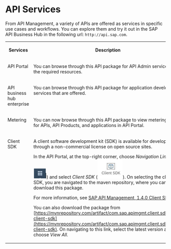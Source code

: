 <!-- loio007d50f4b101488298af9a89cd473493 -->

# API Services

From API Management, a variety of APIs are offered as services in specific use cases and workflows. You can explore them and try it out in the SAP API Business Hub in the following url: `http://api.sap.com`.


<table>
<tr>
<th valign="top">

Services



</th>
<th valign="top">

Description



</th>
</tr>
<tr>
<td valign="top">

API Portal



</td>
<td valign="top">

You can browse through this API package for API Admin services with the required resources.



</td>
</tr>
<tr>
<td valign="top">

 API business hub enterprise 



</td>
<td valign="top">

You can browse through this API package for application developer services that are offered.



</td>
</tr>
<tr>
<td valign="top">

Metering



</td>
<td valign="top">

You can now browse through this API package to view metering data for APIs, API Products, and applications in API Portal.



</td>
</tr>
<tr>
<td valign="top">

Client SDK



</td>
<td valign="top">

A client software development kit \(SDK\) is available for developers through a non-commercial license on open source sites.

In the API Portal, at the top-right corner, choose *Navigation Links* \(![](images/Finalgrid_1a621ca.png)\) and select *Client SDK* \(![](images/clientsdk_f85baa6.png)\). On selecting the client SDK, you are navigated to the maven repository, where you can download this package.

For more information, see [SAP API Management, 1.4.0 Client SDK](https://help.sap.com/doc/3cf9060925e241e5968d54202f5e7365/CLOUD/en-US/SAP%20API%20Management%20Cloud%20SDK_1.4.0.pdf).

You can also download the package from [https://mvnrepository.com/artifact/com.sap.apimgmt.client.sdk/apim-client-sdk](https://mvnrepository.com/artifact/com.sap.apimgmt.client.sdk/apim-client-sdk). On navigating to this link, select the latest version and choose *View All*.



</td>
</tr>
</table>

